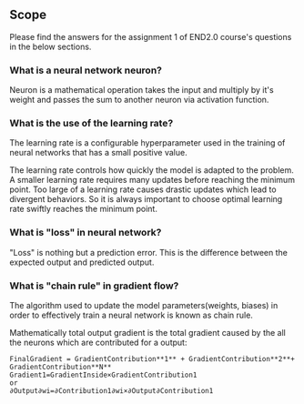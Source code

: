 ## Scope

Please find the answers for the assignment 1 of END2.0 course's questions in the below sections.

### What is a neural network neuron?
  Neuron is a mathematical operation takes the input and multiply by it's weight and passes the sum to another neuron via activation function.

### What is the use of the learning rate?
The learning rate is a configurable hyperparameter used in the training of neural networks that has a small positive value.

The learning rate controls how quickly the model is adapted to the problem. A smaller learning rate requires many updates before reaching the minimum point. Too large of a learning rate causes drastic updates which lead to divergent behaviors. So it is always important to choose optimal learning rate swiftly reaches the minimum point.

### What is "loss" in neural network?
  "Loss" is nothing but a prediction error. This is the difference between the expected output and predicted output.

### What is "chain rule" in gradient flow?
  The algorithm used to update the model parameters(weights, biases) in order to effectively train a neural network is known as chain rule.
  
  Mathematically total output gradient is the total gradient caused by the all the neurons which are contributed for a output:
  
    FinalGradient = GradientContribution**1** + GradientContribution**2**+ GradientContribution**N**       
    Gradient1=GradientInside×GradientContribution1 
    or
    ∂Output∂wi=∂Contribution1∂wi×∂Output∂Contribution1
